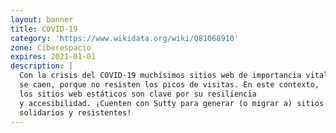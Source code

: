 ```yaml
---
layout: banner
title: COVID-19
category: 'https://www.wikidata.org/wiki/Q81068910'
zone: Ciberespacio
expires: 2021-01-01
description: |
  Con la crisis del COVID-19 muchísimos sitios web de importancia vital
  se caen, porque no resisten los picos de visitas. En este contexto,
  los sitios web estáticos son clave por su resiliencia
  y accesibilidad. ¡Cuenten con Sutty para generar (o migrar a) sitios
  solidarios y resistentes!
---
```

